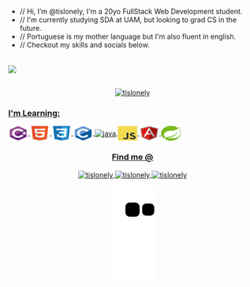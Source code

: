 - // Hi, I’m @tislonely, I'm a 20yo FullStack Web Development student.
- // I'm currently studying SDA at UAM, but looking to grad CS in the future.
- // Portuguese is my mother language but I'm also fluent in english.
- // Checkout my skills and socials below. 

<br>

<div>
  <a href="https://github.com/Tislonely/githubstats">
  <img align="center" height="150em" src="https://github-readme-stats.vercel.app/api?username=tislonely&show_icons=true&theme=tokyonight" />
</div>
  
<br>
  <p align="center"> 
  <img src="https://komarev.com/ghpvc/?username=tislonely&label=Profile%20views&color=444444&style=flat" alt="tislonely" /> 
</p>
 
  <div align="left">
    <h3>I'm Learning:</h3>
    <img align="center" alt="Csharp" height="30" width="40" src="https://raw.githubusercontent.com/devicons/devicon/master/icons/csharp/csharp-original.svg">
    <img align="center" alt="HTML" height="30" width="40" src="https://raw.githubusercontent.com/devicons/devicon/master/icons/html5/html5-original.svg">
    <img align="center" alt="CSS" height="30" width="40" src="https://raw.githubusercontent.com/devicons/devicon/master/icons/css3/css3-original.svg">
    <img align="center" alt="C" height="30" width="40" src="https://raw.githubusercontent.com/devicons/devicon/master/icons/c/c-original.svg">
    <img align="center" alt="java" height="30" width="40" src="https://raw.githubusercontent.com/jmnote/z-icons/master/svg/java.svg"> 
    <img align="center" alt="js" height="30" width="40" src="https://github.com/devicons/devicon/blob/master/icons/javascript/javascript-original.svg">
    <img align="center" alt="ang" height="30" width="40" src="https://github.com/devicons/devicon/blob/master/icons/angularjs/angularjs-original.svg">
    <img align="center" alt="spring" height="30" width="40" src="https://github.com/devicons/devicon/blob/master/icons/spring/spring-original.svg">
  </div>
  
  <h3 align="center">Find me @</h3>
 <p align="center">
  
   <a href="https://www.linkedin.com/in/tislonely/" target="blank">
     <img align="center" src="https://raw.githubusercontent.com/rahuldkjain/github-profile-readme-generator/master/src/images/icons/Social/linked-in-alt.svg" alt="tislonely" height="30" width="40" />
   </a>
  
   <a href="https://www.instagram.com/tislonely" target="blank">
     <img align="center" src="https://raw.githubusercontent.com/rahuldkjain/github-profile-readme-generator/master/src/images/icons/Social/instagram.svg" alt="tislonely" height="30" width="40" />
   </a>

   <a href="https://www.twitter.com/lonelycube10" target="blank">
    <img align="center" src="https://raw.githubusercontent.com/rahuldkjain/github-profile-readme-generator/master/src/images/icons/Social/twitter.svg" 
alt="tislonely" height="30" width="40"
  </a>
  </p>
  
   <div align="center">
    <img align="center" src="https://raw.githubusercontent.com/AdryanAlencar/adryanalencar/output/github-contribution-grid-snake.svg"/>
  </div>
